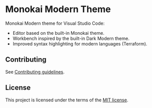 # Monokai Modern Theme

Monokai Modern theme for Visual Studio Code:

- Editor based on the built-in Monokai theme.
- Workbench inspired by the built-in Dark Modern theme.
- Improved syntax highlighting for modern languages (Terraform).

## Contributing

See [Contributing guidelines](CONTRIBUTING.md).

## License

This project is licensed under the terms of the [MIT license](LICENSE).
